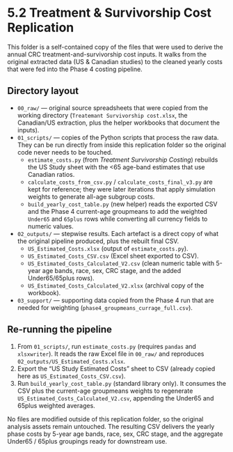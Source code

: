 # 5.2 Treatment & Survivorship Cost Replication

This folder is a self-contained copy of the files that were used to derive the
annual CRC treatment-and-survivorship cost inputs.  It walks from the original
extracted data (US & Canadian studies) to the cleaned yearly costs that were
fed into the Phase 4 costing pipeline.

## Directory layout

- `00_raw/` &mdash; original source spreadsheets that were copied from the
  working directory (`Treatemant Survivorship cost.xlsx`, the Canadian/US
  extraction, plus the helper workbooks that document the inputs).
- `01_scripts/` &mdash; copies of the Python scripts that process the raw data.
  They can be run directly from inside this replication folder so the original
  code never needs to be touched.
    - `estimate_costs.py` (from *Treatment Survivorship Costing*) rebuilds the
      US Study sheet with the <65 age-band estimates that use Canadian ratios.
    - `calculate_costs_from_csv.py` / `calculate_costs_final_v3.py` are kept for
      reference; they were later iterations that apply simulation weights to
      generate all-age subgroup costs.
    - `build_yearly_cost_table.py` (new helper) reads the exported CSV and the
      Phase 4 current-age groupmeans to add the weighted `Under65` and `65plus`
      rows while converting all currency fields to numeric values.
- `02_outputs/` &mdash; stepwise results.  Each artefact is a direct copy of
  what the original pipeline produced, plus the rebuilt final CSV.
    - `US_Estimated_Costs.xlsx` (output of `estimate_costs.py`).
    - `US_Estimated_Costs_CSV.csv` (Excel sheet exported to CSV).
    - `US_Estimated_Costs_Calculated_V2.csv` (clean numeric table with 5-year
      age bands, race, sex, CRC stage, and the added Under65/65plus rows).
    - `US_Estimated_Costs_Calculated_V2.xlsx` (archival copy of the workbook).
- `03_support/` &mdash; supporting data copied from the Phase 4 run that are
  needed for weighting (`phase4_groupmeans_currage_full.csv`).

## Re-running the pipeline

1. From `01_scripts/`, run `estimate_costs.py` (requires `pandas` and
   `xlsxwriter`).  It reads the raw Excel file in `00_raw/` and reproduces
   `02_outputs/US_Estimated_Costs.xlsx`.
2. Export the “US Study Estimated Costs” sheet to CSV (already copied here as
   `US_Estimated_Costs_CSV.csv`).
3. Run `build_yearly_cost_table.py` (standard library only).  It consumes the
   CSV plus the current-age groupmeans weights to regenerate
   `US_Estimated_Costs_Calculated_V2.csv`, appending the Under65 and 65plus
   weighted averages.

No files are modified outside of this replication folder, so the original
analysis assets remain untouched.  The resulting CSV delivers the yearly phase
costs by 5-year age bands, race, sex, CRC stage, and the aggregate Under65 /
65plus groupings ready for downstream use.
